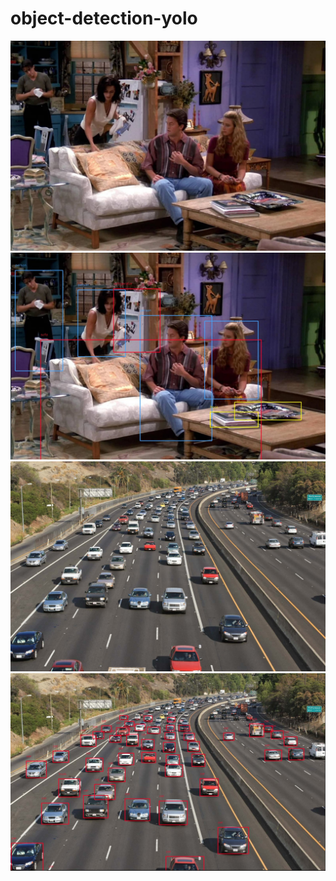 # object-detection-yolo

<img src="images/friends.jpg" width="700"> 
<img src="images/friends-objected.jpg" width="700">


<img src="images/traffic.jpg" width="700"> 
<img src="images/traffic-objected.jpg" width="700">







